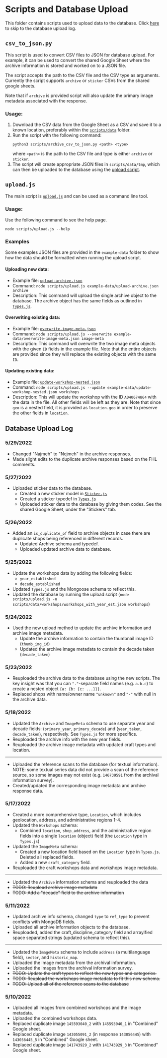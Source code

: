 # Scripts and Database Upload
This folder contains scripts used to upload data to the database. Click
[here](#database-upload-log) to skip to the database upload log.

## `csv_to_json.py`
This script is used to convert CSV files to JSON for database upload. For
example, it can be used to convert the shared Google Sheet where the archive
information is stored and worked on to a JSON file. 

The script accepts the path to the CSV file and the CSV type as arguments.
Currently the script supports `archive` or `sticker` CSVs from the shared google
sheets.

Note that if `archive` is provided script will also update the primary image
metadata associated with the response.

### Usage:
1. Download the CSV data from the Google Sheet as a CSV and save it to a known location, preferably within the [`scripts/data`](/scripts/data) folder.
2. Run the script with the following command:  
    ```
    python3 scripts/archive_csv_to_json.py <path> <type>
    ```
   where `<path>` is the path to the CSV file and type is either `archive` or `sticker`.
3. The script will create appropriate JSON files in `scripts/data/tmp`, which
   can then be uploaded to the database using the [upload script](#uploadjs).

## `upload.js`
The main script is [`upload.js`](upload.js) and can be used as a command line
tool.

### Usage:

Use the following command to see the help page.
```
node scripts/upload.js --help
```

### Examples
Some examples JSON files are provided in the `example-data` folder to show how
the data should be formatted when running the upload script.

#### **Uploading new data:**
  * Example file: [`upload-archive.json`](example-data/upload-archive.json)
  * Command: `node scripts/upload.js example-data/upload-archive.json
    archive`
  * Description: This command will upload the single archive object to the
    database. The archive object has the same fields as outlined in
    [`Types.js`](../models/Types.js).

#### **Overwriting existing data:**
  * Example file: [`overwrite-image-meta.json`](example-data/overwrite-image-meta.json)
  * Command: `node scripts/upload.js --overwrite example-data/overwrite-image-meta.json
    image-meta`
  * Description: This command will overwrite the two image meta objects with the
    given `ID` fields in the example file. Note that the entire objects are
    provided since they will replace the existing objects with the same `ID`.
#### **Updating existing data:**
  * Example file: [`update-workshop-nested.json`](example-data/update-workshop-nested.json)
  * Command: `node scripts/upload.js --update example-data/update-workshop-nested.json
    workshops`
  * Description: This will update the workshop with the ID `A040674864` with the data
    in the file. All other fields will be left as they are. Note that since
    `geo` is a nested field, it is provided as `location.geo` in order to
    preserve the other fields in `location`.


## Database Upload Log

### 5/29/2022
* Changed "Najmeh" to "Nejmeh" in the archive responses.
* Made slight edits to the duplicate archive responses based on the FHL
  comments.

### 5/27/2022
* Uploaded sticker data to the database.
  * Created a new sticker model in [`Sticker.js`](../models/Sticker.js)
  * Created a sticker typedef in [`Types.js`](../models/Types.js)
  * Uploaded sticker data to the database by giving them codes. See the shared
    Google Sheet, under the "Stickers" tab. 
### 5/26/2022
* Added an `is_duplicate_of` field to archive objects in case there are
  duplicate shops being referenced in different records.
  * Updated Archive schema and typedef.
  * Uploaded updated archive data to database.
### 5/25/2022
* Update the workshops data by adding the following fields:
  * `year_established`
  * `decade_established`
* Updated `Types.js` and the Mongoose schema to reflect this.
* Updated the database by running the upload script (`node scripts/upload.js -u scripts/data/workshops/workshops_with_year_est.json workshops`) 
### 5/24/2022
* Used the new upload method to update the archive information and archive image
  metadata.
  * Update the archive information to contain the thumbnail image ID (`thumb_img_id`)
  * Updated the archive image metadata to contain the decade taken (`decade_taken`)

### 5/23/2022
* Reuploaded the archive data to the database using the new scripts. The key
  insight was that you can `"."`-separate field names (e.g. `a.b.c`) to create a
  nested object `{a: {b: {c: ...}}}`.
* Replaced shops with name/owner name `"unknown"` and `"-"` with null in the archive data.

### 5/18/2022
* Updated the `Archive` and `ImageMeta` schema to use separate year and decade
  fields: (`primary_year`, `primary_decade`) and (`year_taken`, `decade_taken`),
  respectively. See `Types.js` for more specifics.
* Reuploaded the archive info with the new year fields.
* Reuploaded the archive image metadata with updated craft types and location. 

---
* Uploaded the reference scans to the database (for textual information). NOTE:
  some textual series data did not provide a scan of the reference source, so
  some images may not exist (e.g. `146739591` from the archival information
  survey). 
* Created/updated the corresponding image metadata and archive response data.

### 5/17/2022
* Created a more comprehensive type, `Location`, which includes geolocation,
  address, and administrative regions 1-4.
* Updated the `Workshops` schema: 
  * Combined `location`, `shop_address`, and the administrative region fields
    into a single `location` (object) field (the `Location` type in `Types.js`)
* Updated the `ImageMeta` schema:
  * Created a new location field based on the `Location` type in `Types.js`.
    Deleted all replaced fields.
  * Added a new `craft_category` field. 
* Reuploaded the craft workshops data and workshops image metadata.

---
* Updated the `Archive` information schema and reuploaded the data
* ~~TODO: Reupload archive image metadata~~
* ~~TODO: Add a "decade" field to the archive information~~

### 5/11/2022
* Updated archive info schema, changed `type` to `ref_type` to prevent conflicts
  with MongoDB fields.
* Uploaded all archive information objects to the database.
* Reuploaded, added the craft_discipline_category field and arrayified space
  separated strings (updated schema to reflect this).

---
* Updated the `ImageMeta` schema to include `address` (a multilanguage field), `sector`, and `historic_map`.
* Uploaded the image metadata from the archival information.
* Uploaded the images from the archival information survey.
* ~~TODO: Update the craft types to reflect the new types and categories.~~
* ~~TODO: Reupload the workshops image metadata to fit this new schema.~~
* ~~TODO: Upload all of the reference scans to the database~~ 

### 5/10/2022
* Uploaded all images from combined workshops and the image metadata.
* Uploaded the combined workshops data. 
* Replaced duplicate image `145593040_2` with `145593040_1` in "Combined" Google sheet.
* Replaced duplicate image `143055091_2` (in response `143056445`) with `143056445_5` in "Combined" Google
  sheet.
* Replaced duplicate image `141743929_2` with `141743929_3` in "Combined" Google
  sheet.


